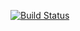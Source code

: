 [![Build Status](https://travis-ci.com/rightlag/shep.svg?token=kDZcsygosGgqF2WJJ1jZ&branch=master)](https://travis-ci.com/rightlag/shep)
